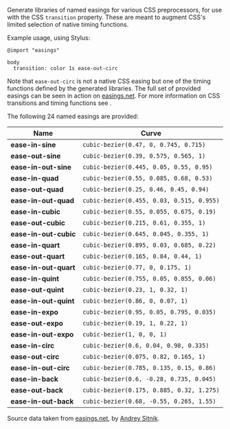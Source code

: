 Generate libraries of named easings for various CSS preprocessors, for use with
the CSS `transition` property. These are meant to augment CSS's limited selection of
native timing functions.

Example usage, using Stylus:

    @import "easings"

    body
      transition: color 1s ease-out-circ

Note that `ease-out-circ` is not a native CSS easing but one of the timing functions
defined by the generated libraries. The full set of provided easings can be seen in
action on [easings.net](http://easings.net). For more information on CSS transitions and
timing functions see []().

The following 24 named easings are provided:

| Name | Curve |
|------|-------|
| **ease-in-sine** | `cubic-bezier(0.47, 0, 0.745, 0.715)` |
| **ease-out-sine** | `cubic-bezier(0.39, 0.575, 0.565, 1)` |
| **ease-in-out-sine** | `cubic-bezier(0.445, 0.05, 0.55, 0.95)` |
| **ease-in-quad** | `cubic-bezier(0.55, 0.085, 0.68, 0.53)` |
| **ease-out-quad** | `cubic-bezier(0.25, 0.46, 0.45, 0.94)` |
| **ease-in-out-quad** | `cubic-bezier(0.455, 0.03, 0.515, 0.955)` |
| **ease-in-cubic** | `cubic-bezier(0.55, 0.055, 0.675, 0.19)` |
| **ease-out-cubic** | `cubic-bezier(0.215, 0.61, 0.355, 1)` |
| **ease-in-out-cubic** | `cubic-bezier(0.645, 0.045, 0.355, 1)` |
| **ease-in-quart** | `cubic-bezier(0.895, 0.03, 0.685, 0.22)` |
| **ease-out-quart** | `cubic-bezier(0.165, 0.84, 0.44, 1)` |
| **ease-in-out-quart** | `cubic-bezier(0.77, 0, 0.175, 1)` |
| **ease-in-quint** | `cubic-bezier(0.755, 0.05, 0.855, 0.06)` |
| **ease-out-quint** | `cubic-bezier(0.23, 1, 0.32, 1)` |
| **ease-in-out-quint** | `cubic-bezier(0.86, 0, 0.07, 1)` |
| **ease-in-expo** | `cubic-bezier(0.95, 0.05, 0.795, 0.035)` |
| **ease-out-expo** | `cubic-bezier(0.19, 1, 0.22, 1)` |
| **ease-in-out-expo** | `cubic-bezier(1, 0, 0, 1)` |
| **ease-in-circ** | `cubic-bezier(0.6, 0.04, 0.98, 0.335)` |
| **ease-out-circ** | `cubic-bezier(0.075, 0.82, 0.165, 1)` |
| **ease-in-out-circ** | `cubic-bezier(0.785, 0.135, 0.15, 0.86)` |
| **ease-in-back** | `cubic-bezier(0.6, -0.28, 0.735, 0.045)` |
| **ease-out-back** | `cubic-bezier(0.175, 0.885, 0.32, 1.275)` |
| **ease-in-out-back** | `cubic-bezier(0.68, -0.55, 0.265, 1.55)` |

Source data taken from [easings.net](http://easings.net), by [Andrey Sitnik](https://github.com/ai).
